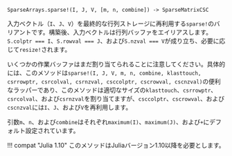 ```
SparseArrays.sparse!(I, J, V, [m, n, combine]) -> SparseMatrixCSC
```

入力ベクトル（`I`、`J`、`V`）を最終的な行列ストレージに再利用する`sparse!`のバリアントです。構築後、入力ベクトルは行列バッファをエイリアスします。`S.colptr === I`、`S.rowval === J`、および`S.nzval === V`が成り立ち、必要に応じて`resize!`されます。

いくつかの作業バッファはまだ割り当てられることに注意してください。具体的には、このメソッドは`sparse!(I, J, V, m, n, combine, klasttouch, csrrowptr, csrcolval, csrnzval, csccolptr, cscrowval, cscnzval)`の便利なラッパーであり、このメソッドは適切なサイズの`klasttouch`、`csrrowptr`、`csrcolval`、および`csrnzval`を割り当てますが、`csccolptr`、`cscrowval`、および`cscnzval`には`I`、`J`、および`V`を再利用します。

引数`m`、`n`、および`combine`はそれぞれ`maximum(I)`、`maximum(J)`、および`+`にデフォルト設定されています。

!!! compat "Julia 1.10"
    このメソッドはJuliaバージョン1.10以降を必要とします。

